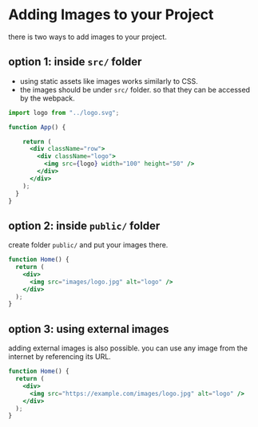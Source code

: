 # Adding Images to your Project

there is two ways to add images to your project.

## option 1: inside `src/` folder

- using static assets like images works similarly to CSS.
- the images should be under `src/` folder. so that they can be accessed by the webpack.

```jsx
import logo from "../logo.svg";

function App() {

    return (
      <div className="row">
        <div className="logo">
          <img src={logo} width="100" height="50" />
        </div>
      </div>
    );
  }
}

```

## option 2: inside `public/` folder

create folder `public/` and put your images there.

```jsx
function Home() {
  return (
    <div>
      <img src="images/logo.jpg" alt="logo" />
    </div>
  );
}
```

## option 3: using external images

adding external images is also possible. you can use any image from the internet by referencing its URL.

```jsx
function Home() {
  return (
    <div>
      <img src="https://example.com/images/logo.jpg" alt="logo" />
    </div>
  );
}
```
